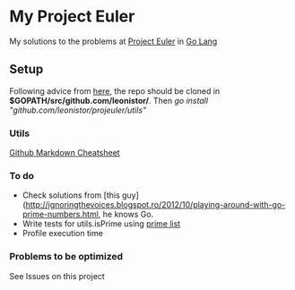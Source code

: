 # My Project Euler

My solutions to the problems at [Project Euler](http://projecteuler.net/) in [Go Lang](http://golang.org/)

## Setup

Following advice from [here](http://stackoverflow.com/a/10142340), the repo should be cloned in **$GOPATH/src/github.com/leonistor/**. Then *go install "github.com/leonistor/projeuler/utils"*

### Utils

[Github Markdown Cheatsheet](https://github.com/adam-p/markdown-here/wiki/Markdown-Cheatsheet)

### To do

+ Check solutions from [this guy](http://ignoringthevoices.blogspot.ro/2012/10/playing-around-with-go-prime-numbers.html, he knows Go.
+ Write tests for utils.isPrime using [prime list](http://primes.utm.edu/lists/small/1000.txt)
+ Profile execution time

### Problems to be optimized

See Issues on this project